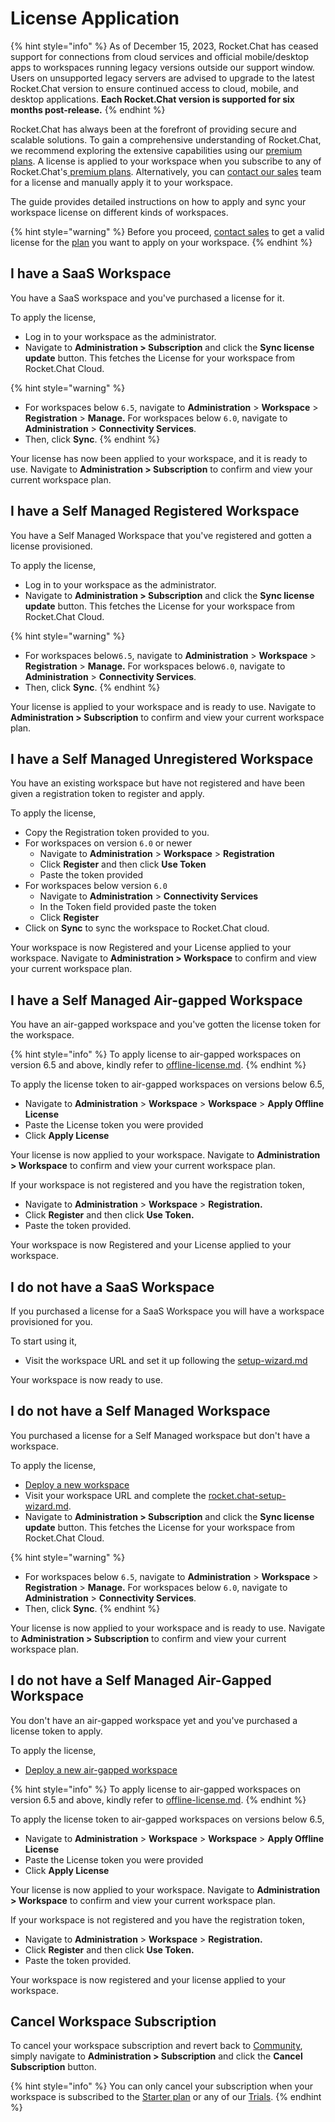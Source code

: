 # License Application

{% hint style="info" %}
As of December 15, 2023, Rocket.Chat has ceased support for connections from cloud services and official mobile/desktop apps to workspaces running legacy versions outside our support window. Users on unsupported legacy servers are advised to upgrade to the latest Rocket.Chat version to ensure continued access to cloud, mobile, and desktop applications. **Each Rocket.Chat version is supported for six months post-release.**
{% endhint %}

Rocket.Chat has always been at the forefront of providing secure and scalable solutions. To gain a comprehensive understanding of Rocket.Chat, we recommend exploring the extensive capabilities using our [premium plans](https://www.rocket.chat/pricing). A license is applied to your workspace when you subscribe to any of Rocket.Chat's[ premium plans](../readme/our-plans.md). Alternatively, you can [contact our sales](https://www.rocket.chat/sales-contact) team for a license and manually apply it to your workspace.

The guide provides detailed instructions on how to apply and sync your workspace license on different kinds of workspaces.

{% hint style="warning" %}
Before you proceed, [contact sales](https://www.rocket.chat/sales-contact) to get a valid license for the [plan](../readme/our-plans.md) you want to apply on your workspace.
{% endhint %}

## I have a SaaS Workspace&#x20;

You have a SaaS workspace and you've purchased a license for it.

To apply the license,

* Log in to your workspace as the administrator.
* Navigate to **Administration > Subscription** and click the **Sync license update** button. This fetches the License for your workspace from Rocket.Chat Cloud.

{% hint style="warning" %}
* For workspaces below `6.5`, navigate to **Administration** > **Workspace** > **Registration** > **Manage.** For workspaces below `6.0`, navigate to   **Administration** > **Connectivity Services**.
* Then, click **Sync**.
{% endhint %}

Your license has now been applied to your workspace, and it is ready to use. Navigate to **Administration > Subscription** to confirm and view your current workspace plan.

## I have a Self Managed Registered Workspace&#x20;

You have a Self Managed Workspace that you've registered and gotten a license provisioned.

To apply the license,

* Log in to your workspace as the administrator.
* Navigate to **Administration > Subscription** and click the **Sync license update** button. This fetches the License for your workspace from Rocket.Chat Cloud.

{% hint style="warning" %}
* For workspaces below`6.5`, navigate to **Administration** > **Workspace** > **Registration** > **Manage.** For workspaces below`6.0`, navigate to   **Administration** > **Connectivity Services**.
* Then, click **Sync**.
{% endhint %}

Your license is applied to your workspace and is ready to use. Navigate to **Administration > Subscription** to confirm and view your current workspace plan.

## I have a Self Managed Unregistered Workspace

You have an existing workspace but have not registered and have been given a registration token to register and apply.

To apply the license,

* Copy the Registration token provided to you.
* For workspaces on version `6.0` or newer
  * Navigate to **Administration** > **Workspace** > **Registration**
  * Click **Register** and then click **Use Token**&#x20;
  * Paste the token provided
* For workspaces below version `6.0`&#x20;
  * Navigate to **Administration** > **Connectivity Services**
  * In the Token field provided paste the token
  * Click **Register**
* Click on **Sync** to sync the workspace to Rocket.Chat cloud.

Your workspace is now Registered and your License applied to your workspace.  Navigate to **Administration > Workspace** to confirm and view your current workspace plan.

## I have a Self Managed Air-gapped Workspace&#x20;

You have an air-gapped workspace and you've gotten the license token for the workspace.

{% hint style="info" %}
To apply license to air-gapped workspaces on version 6.5 and above, kindly refer to [offline-license.md](rocket.chat-air-gapped-deployment/offline-license.md "mention").
{% endhint %}

To apply the license token to air-gapped workspaces on versions below 6.5,

* Navigate to **Administration** > **Workspace** > **Workspace** > **Apply Offline License**
* Paste the License token you were provided
* Click **Apply License**

Your license is now applied to your workspace. Navigate to **Administration > Workspace** to confirm and view your current workspace plan.

If your workspace is not registered and you have the registration token,&#x20;

* Navigate to **Administration** > **Workspace** > **Registration.**
* Click **Register** and then click **Use Token.**
* Paste the token provided.

Your workspace is now Registered and your License applied to your workspace.

## I do not have a SaaS Workspace

If you purchased a license for a SaaS Workspace you will have a workspace provisioned for you. &#x20;

To start using it,

* Visit the workspace URL and set it up following the [setup-wizard.md](../use-rocket.chat/workspace-administration/settings/setup-wizard.md "mention")

Your workspace is now ready to use.

## I do not have a Self Managed Workspace

You purchased a license for a Self Managed workspace but don't have a workspace.

To apply the license,

* [Deploy a new workspace](../deploy/deploy-rocket.chat/)
* Visit your workspace URL and complete the [rocket.chat-setup-wizard.md](accessing-your-workspace/rocket.chat-setup-wizard.md "mention").
* Navigate to **Administration > Subscription** and click the **Sync license update** button. This fetches the License for your workspace from Rocket.Chat Cloud.

{% hint style="warning" %}
* For workspaces below `6.5`, navigate to **Administration** > **Workspace** > **Registration** > **Manage.** For workspaces below `6.0`, navigate to   **Administration** > **Connectivity Services**.
* Then, click **Sync**.
{% endhint %}

Your license is now applied to your workspace and is ready to use. Navigate to **Administration > Subscription** to confirm and view your current workspace plan.

## I do not have a Self Managed Air-Gapped Workspace

You don't have an air-gapped workspace yet and you've purchased a license token to apply.

To apply the license,

* [Deploy a new air-gapped workspace](rocket.chat-air-gapped-deployment/)&#x20;

{% hint style="info" %}
To apply license to air-gapped workspaces on version 6.5 and above, kindly refer to [offline-license.md](rocket.chat-air-gapped-deployment/offline-license.md "mention").
{% endhint %}

To apply the license token to air-gapped workspaces on versions below 6.5,

* Navigate to **Administration** > **Workspace** > **Workspace** > **Apply Offline License**
* Paste the License token you were provided
* Click **Apply License**

Your license is now applied to your workspace. Navigate to **Administration > Workspace** to confirm and view your current workspace plan.

If your workspace is not registered and you have the registration token,&#x20;

* Navigate to **Administration** > **Workspace** > **Registration.**
* Click **Register** and then click **Use Token.**
* Paste the token provided.

Your workspace is now registered and your license applied to your workspace.

## Cancel Workspace Subscription

To cancel your workspace subscription and revert back to  [Community](../readme/our-plans.md#community), simply navigate to **Administration > Subscription** and click the **Cancel Subscription** button.

{% hint style="info" %}
You can only cancel your subscription when your workspace is subscribed to the [Starter plan](../readme/our-plans.md#starter-plan) or any of our [Trials](trials/).
{% endhint %}
